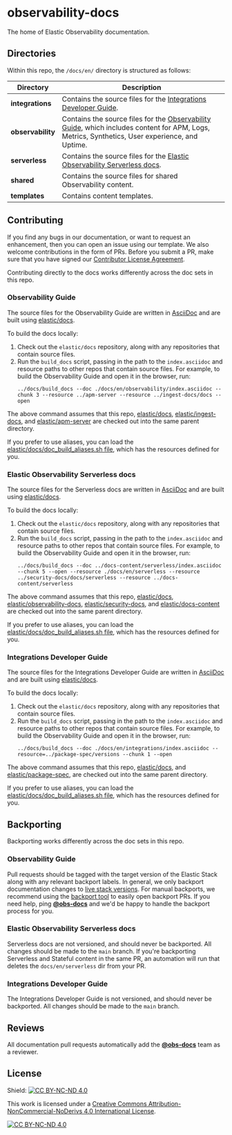 # observability-docs

The home of Elastic Observability documentation.

## Directories

Within this repo, the `/docs/en/` directory is structured as follows:

| Directory             | Description |
| --------------------- | ----------- |
| __integrations__      | Contains the source files for the [Integrations Developer Guide](https://www.elastic.co/guide/en/integrations-developer/current/index.html).
| __observability__     | Contains the source files for the [Observability Guide](https://www.elastic.co/guide/en/observability/current/index.html), which includes content for APM, Logs, Metrics, Synthetics, User experience, and Uptime.|
| __serverless__ | Contains the source files for the [Elastic Observability Serverless docs](https://www.elastic.co/docs/current/serverless/observability/what-is-observability-serverless).
| __shared__ | Contains the source files for shared Observability content.|
| __templates__ | Contains content templates.|

## Contributing

If you find any bugs in our documentation, or want to request an enhancement, then you can open an issue using our template. We also welcome contributions in the form of PRs. Before you submit a PR, make sure that you have signed our [Contributor License Agreement](https://www.elastic.co/contributor-agreement/).

Contributing directly to the docs works differently across the doc sets in this repo.

### Observability Guide

The source files for the Observability Guide are written in [AsciiDoc](https://docs.asciidoctor.org/asciidoc/latest/) and are built using [elastic/docs](https://github.com/elastic/docs).

To build the docs locally:

1. Check out the `elastic/docs` repository, along with any repositories that contain source files.
2. Run the `build_docs` script, passing in the path to the `index.asciidoc` and resource paths to other repos that contain source files. For example, to build the Observability Guide and open it in the browser, run:
    ```
    ../docs/build_docs --doc ./docs/en/observability/index.asciidoc --chunk 3 --resource ../apm-server --resource ../ingest-docs/docs --open
    ```

The above command assumes that this repo, [elastic/docs](https://github.com/elastic/docs), [elastic/ingest-docs](https://github.com/elastic/ingest-docs), and [elastic/apm-server](https://github.com/elastic/apm-server) are checked out into the same parent directory.

If you prefer to use aliases, you can load the [elastic/docs/doc_build_aliases.sh file](https://github.com/elastic/docs/blob/master/doc_build_aliases.sh), which has the resources defined for you.

### Elastic Observability Serverless docs

The source files for the Serverless docs are written in [AsciiDoc](https://docs.asciidoctor.org/asciidoc/latest/) and are built using [elastic/docs](https://github.com/elastic/docs).

To build the docs locally:

1. Check out the `elastic/docs` repository, along with any repositories that contain source files.
2. Run the `build_docs` script, passing in the path to the `index.asciidoc` and resource paths to other repos that contain source files. For example, to build the Observability Guide and open it in the browser, run:
    ```
    ../docs/build_docs --doc ../docs-content/serverless/index.asciidoc --chunk 5 --open --resource ./docs/en/serverless --resource ../security-docs/docs/serverless --resource ../docs-content/serverless
    ```

The above command assumes that this repo, [elastic/docs](https://github.com/elastic/docs), [elastic/observability-docs](https://github.com/elastic/observability-docs), [elastic/security-docs](https://github.com/elastic/security-docs), and [elastic/docs-content](https://github.com/elastic/docs-content) are checked out into the same parent directory.

If you prefer to use aliases, you can load the [elastic/docs/doc_build_aliases.sh file](https://github.com/elastic/docs/blob/master/doc_build_aliases.sh), which has the resources defined for you.

### Integrations Developer Guide

The source files for the Integrations Developer Guide are written in [AsciiDoc](https://docs.asciidoctor.org/asciidoc/latest/) and are built using [elastic/docs](https://github.com/elastic/docs).

To build the docs locally:

1. Check out the `elastic/docs` repository, along with any repositories that contain source files.
2. Run the `build_docs` script, passing in the path to the `index.asciidoc` and resource paths to other repos that contain source files. For example, to build the Observability Guide and open it in the browser, run:
    ```
    ../docs/build_docs --doc ./docs/en/integrations/index.asciidoc --resource=../package-spec/versions --chunk 1 --open
    ```

The above command assumes that this repo, [elastic/docs](https://github.com/elastic/docs), and [elastic/package-spec](https://github.com/elastic/package-spec), are checked out into the same parent directory.

If you prefer to use aliases, you can load the [elastic/docs/doc_build_aliases.sh file](https://github.com/elastic/docs/blob/master/doc_build_aliases.sh), which has the resources defined for you.

## Backporting

Backporting works differently across the doc sets in this repo.

### Observability Guide

Pull requests should be tagged with the target version of the Elastic Stack along with any relevant backport labels. In general, we only backport documentation changes to [live stack versions](https://github.com/elastic/docs/blob/master/conf.yaml#L74). For manual backports, we recommend using the [backport tool](https://github.com/sqren/backport) to easily open backport PRs. If you need help, ping **[@obs-docs](https://github.com/orgs/elastic/teams/obs-docs)** and we'd be happy to handle the backport process for you.

### Elastic Observability Serverless docs

Serverless docs are not versioned, and should never be backported. All changes should be made to the `main` branch.
If you're backporting Serverless and Stateful content in the same PR, an automation will run that deletes the `docs/en/serverless` dir from your PR.

### Integrations Developer Guide

The Integrations Developer Guide is not versioned, and should never be backported.  All changes should be made to the `main` branch.

## Reviews

All documentation pull requests automatically add the **[@obs-docs](https://github.com/orgs/elastic/teams/obs-docs)** team as a reviewer.

## License

Shield: [![CC BY-NC-ND 4.0][cc-by-nc-nd-shield]][cc-by-nc-nd]

This work is licensed under a
[Creative Commons Attribution-NonCommercial-NoDerivs 4.0 International License][cc-by-nc-nd].

[![CC BY-NC-ND 4.0][cc-by-nc-nd-image]][cc-by-nc-nd]

[cc-by-nc-nd]: http://creativecommons.org/licenses/by-nc-nd/4.0/
[cc-by-nc-nd-image]: https://licensebuttons.net/l/by-nc-nd/4.0/88x31.png
[cc-by-nc-nd-shield]: https://img.shields.io/badge/License-CC%20BY--NC--ND%204.0-lightgrey.svg